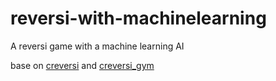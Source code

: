 # reversi-with-machinelearning
A reversi game with a machine learning AI

base on [creversi](https://github.com/TadaoYamaoka/creversi) and [creversi_gym](https://github.com/TadaoYamaoka/creversi_gym)
